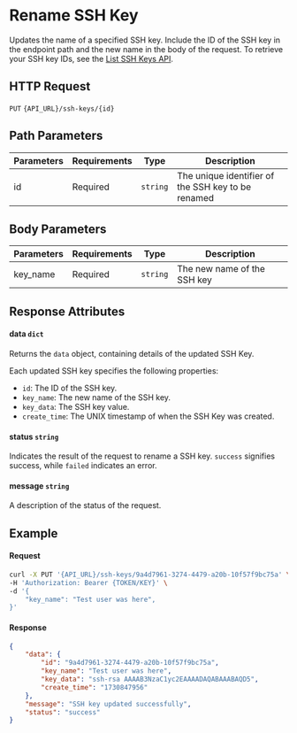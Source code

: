 # Rename SSH Key

Updates the name of a specified SSH key. Include the ID of the SSH key in the endpoint path
and the new name in the body of the request. To retrieve your SSH key IDs, see the [List SSH Keys API](List_SSH_Keys.md).

## HTTP Request

`PUT` `{API_URL}/ssh-keys/{id}`

## Path Parameters

| Parameters | Requirements | Type     | Description                                        |
|------------|--------------|----------|----------------------------------------------------|
| id         | Required     | `string` | The unique identifier of the SSH key to be renamed |

## Body Parameters

| Parameters | Requirements | Type     | Description                 |
|------------|--------------|----------|-----------------------------|
| key_name   | Required     | `string` | The new name of the SSH key |

## Response Attributes

#### data `dict`

Returns the `data` object, containing details of the updated SSH Key.

Each updated SSH key specifies the following properties:
- `id`: The ID of the SSH key.
- `key_name`: The new name of the SSH key.
- `key_data`: The SSH key value.
- `create_time`: The UNIX timestamp of when the SSH Key was created.

#### status `string`

Indicates the result of the request to rename a SSH key. `success` signifies success, while `failed` indicates an error.

#### message `string`

A description of the status of the request.

## Example

#### Request

```bash
curl -X PUT '{API_URL}/ssh-keys/9a4d7961-3274-4479-a20b-10f57f9bc75a' \
-H 'Authorization: Bearer {TOKEN/KEY}' \
-d '{
    "key_name": "Test user was here",
}'
```

#### Response

```json
{
    "data": {
        "id": "9a4d7961-3274-4479-a20b-10f57f9bc75a",
        "key_name": "Test user was here",
        "key_data": "ssh-rsa AAAAB3NzaC1yc2EAAAADAQABAAABAQD5",
        "create_time": "1730847956"
    },
    "message": "SSH key updated successfully",
    "status": "success"
}
```